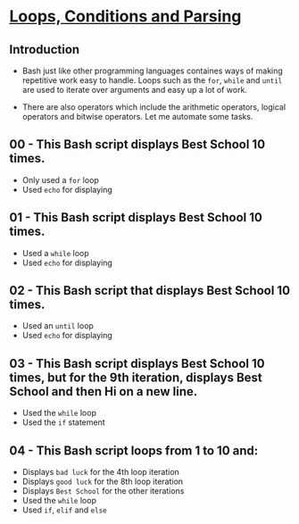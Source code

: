 # <ins>Loops, Conditions and Parsing</ins>

## Introduction

- Bash just like other programming languages containes ways of making repetitive work easy to handle. Loops such as the `for`, `while` and `until` are used to iterate over arguments and easy up a lot of work.

- There are also operators which include the arithmetic operators, logical operators and bitwise operators. Let me automate some tasks.

## 00 - This Bash script displays Best School 10 times.
- Only used a `for` loop
- Used `echo` for displaying

## 01 - This Bash script displays Best School 10 times.
- Used a `while` loop
- Used `echo` for displaying

## 02 - This Bash script that displays Best School 10 times.
- Used an `until` loop
- Used `echo` for displaying

## 03 - This Bash script displays Best School 10 times, but for the 9th iteration, displays Best School and then Hi on a new line.
- Used the `while` loop
- Used the `if` statement

## 04 - This Bash script loops from 1 to 10 and:
- Displays `bad luck` for the 4th loop iteration
- Displays `good luck` for the 8th loop iteration
- Displays `Best School` for the other iterations
- Used the `while` loop
- Used `if`, `elif` and `else`